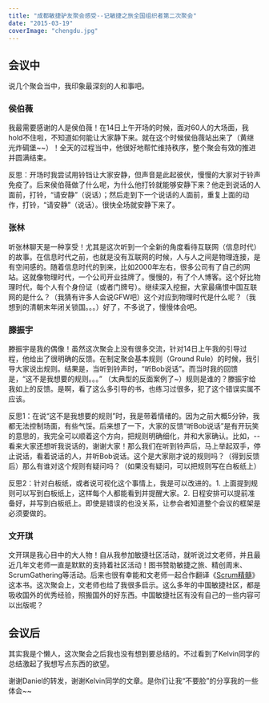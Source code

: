 ```yaml
---
title: "成都敏捷驴友聚会感受--记敏捷之旅全国组织者第二次聚会"
date: "2015-03-19"
coverImage: "chengdu.jpg"
---
```


## 会议中

说几个聚会当中，我印象最深刻的人和事吧。

### 侯伯薇

我最需要感谢的人是侯伯薇！在14日上午开场的时候，面对60人的大场面，我hold不住啦，不知道如何能让大家静下来。就在这个时候侯伯薇站出来了（黄继光炸碉堡~~）！全天的过程当中，他很好地帮忙维持秩序，整个聚会有效的推进并圆满结束。

反思：开场时我尝试用铃铛让大家安静，但声音是此起彼伏，慢慢的大家对于铃声免疫了。后来侯伯薇做了什么呢，为什么他打铃就能够安静下来？他走到说话的人面前，打铃，“请安静”（说话）；然后走到下一个说话的人面前，重复上面的动作，打铃，“请安静”（说话）。很快全场就安静下来了。

### 张林

听张林聊天是一种享受！尤其是这次听到一个全新的角度看待互联网（信息时代）的故事。在信息时代之前，也就是没有互联网的时候，人与人之间是物理连接，是有空间感的。随着信息时代的到来，比如2000年左右，很多公司有了自己的网站。这就像物理时代，一个公司开业挂牌了。慢慢的，有了个人博客。这个好比物理时代，每个人有个身份证（或者门牌号）。继续深入挖掘，大家最痛恨中国互联网的是什么？（我猜有许多人会说GFW吧）这个对应到物理时代是什么呢？（我想到的清朝末年闭关锁国。。。）好了，不多说了，慢慢体会吧。

### 滕振宇

滕振宇是我的偶像！虽然这次聚会上没有很多交流，针对14日上午我的引导过程，他给出了很明确的反馈。在制定聚会基本规则（Ground Rule）的时候，我引导大家说出规则。结果是，当听到铃声时，“听Bob说话”。而当时我的回馈是，“这不是我想要的规则。。。” （太典型的反面案例了~）规则是谁的？滕振宇给我如上的反馈。是啊，看了这么多引导的书，也练习过很多，犯了这个错误实属不应该。

反思1：在说“这不是我想要的规则”时，我是带着情绪的。因为之前大概5分钟，我都无法控制场面，有些气馁。后来想了一下，大家的反馈“听Bob说话”是有开玩笑的意思的，我完全可以顺着这个方向，把规则明确细化，并和大家确认。比如，-- 看来大家还想听我说话的，谢谢大家！那么我们在听到铃声后，马上举起双手，停止说话，看着说话的人，并听Bob说话。这个是大家刚才说的规则吗？（得到反馈后）那么有谁对这个规则有疑问吗？（如果没有疑问，可以把规则写在白板纸上）

反思2：针对白板纸，或者说可视化这个事情上，我是可以改进的。1. 上面提到规则可以写到白板纸上，这样每个人都能看到并提醒大家。2. 日程安排可以提前准备好，并写到白板纸上。即使是错误的也没关系，让参会者知道整个会议的框架是必须要做的。

### 文开琪

文开琪是我心目中的大人物！自从我参加敏捷社区活动，就听说过文老师，并且最近几年文老师一直是默默的支持着社区活动！图书赞助敏捷之旅、精创周末、ScrumGathering等活动。后来也很有幸能和文老师一起合作翻译《[Scrum精髓](https://essentialscrum.cn)》这本书。这次聚会上，文老师也给了我很多启示。这么多年的中国敏捷社区，都是吸收国外的优秀经验，照搬国外的好东西。中国敏捷社区有没有自己的一些内容可以出版呢？

## 会议后

其实我是个懒人，这次聚会之后我也没有想到要总结的。不过看到了Kelvin同学的总结激起了我想写点东西的欲望。

谢谢Daniel的转发，谢谢Kelvin同学的文章。是你们让我“不要脸”的分享我的一些体会~~
